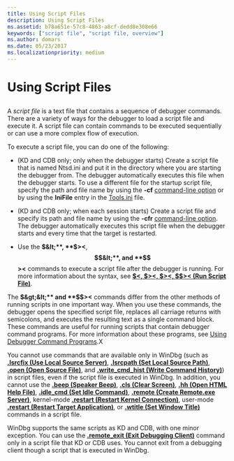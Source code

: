 ```yaml
---
title: Using Script Files
description: Using Script Files
ms.assetid: b78a651e-57c8-4863-a8cf-dedd8e308e66
keywords: ["script file", "script file, overview"]
ms.author: domars
ms.date: 05/23/2017
ms.localizationpriority: medium
---
```


# Using Script Files


## <span id="ddk_using_script_files_dbg"></span><span id="DDK_USING_SCRIPT_FILES_DBG"></span>


A *script file* is a text file that contains a sequence of debugger commands. There are a variety of ways for the debugger to load a script file and execute it. A script file can contain commands to be executed sequentially or can use a more complex flow of execution.

To execute a script file, you can do one of the following:

-   (KD and CDB only; only when the debugger starts) Create a script file that is named Ntsd.ini and put it in the directory where you are starting the debugger from. The debugger automatically executes this file when the debugger starts. To use a different file for the startup script file, specify the path and file name by using the **-cf** [command-line option](command-line-options.md) or by using the **IniFile** entry in the [Tools.ini](configuring-tools-ini.md) file.

-   (KD and CDB only; when each session starts) Create a script file and specify its path and file name by using the **-cfr** [command-line option](command-line-options.md). The debugger automatically executes this script file when the debugger starts and every time that the target is restarted.

-   Use the **$&lt;**, **$&gt;&lt;**, **$$&lt;**, and **$$&gt;&lt;** commands to execute a script file after the debugger is running. For more information about the syntax, see [**$&lt;, $&gt;&lt;, $&gt;&lt;, $$&gt;&lt; (Run Script File)**](-----------------------a---run-script-file-.md).

The **$&gt;&lt;** and **$$&gt;&lt;** commands differ from the other methods of running scripts in one important way. When you use these commands, the debugger opens the specified script file, replaces all carriage returns with semicolons, and executes the resulting text as a single command block. These commands are useful for running scripts that contain debugger command programs. For more information about these programs, see [Using Debugger Command Programs](using-debugger-command-programs.md).X

You cannot use commands that are available only in WinDbg (such as [**.lsrcfix (Use Local Source Server)**](-srcfix---lsrcfix--use-source-server-.md), [**.lsrcpath (Set Local Source Path)**](-srcpath---lsrcpath--set-source-path-.md), [**.open (Open Source File)**](-open--open-source-file-.md), and [**.write\_cmd\_hist (Write Command History)**](-write-cmd-hist--write-command-history-.md)) in script files, even if the script file is executed in WinDbg. In addition, you cannot use the [**.beep (Speaker Beep)**](-beep--speaker-beep-.md), [**.cls (Clear Screen)**](-cls--clear-screen-.md), [**.hh (Open HTML Help File)**](-hh--open-html-help-file-.md), [**.idle\_cmd (Set Idle Command)**](-idle-cmd--set-idle-command-.md), [**.remote (Create Remote.exe Server)**](-remote--create-remote-exe-server-.md), kernel-mode [**.restart (Restart Kernel Connection)**](-restart--restart-kernel-connection-.md), user-mode [**.restart (Restart Target Application)**](-restart--restart-target-application-.md), or [**.wtitle (Set Window Title)**](-wtitle--set-window-title-.md) commands in a script file.

WinDbg supports the same scripts as KD and CDB, with one minor exception. You can use the [**.remote\_exit (Exit Debugging Client)**](-remote-exit--exit-debugging-client-.md) command only in a script file that KD or CDB uses. You cannot exit from a debugging client though a script that is executed in WinDbg.

 

 





